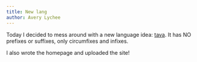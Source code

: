 ```yaml
---
title: New lang
author: Avery Lychee
---
```


Today I decided to mess around with a new language idea: [tava](../languages/tava). It has NO prefixes or suffixes, only circumfixes and infixes.

I also wrote the homepage and uploaded the site!
